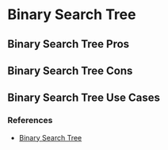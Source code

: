 # Binary Search Tree

## Binary Search Tree Pros

## Binary Search Tree Cons

## Binary Search Tree Use Cases

### References

- [Binary Search Tree](https://en.wikipedia.org/wiki/Binary_search_tree)
